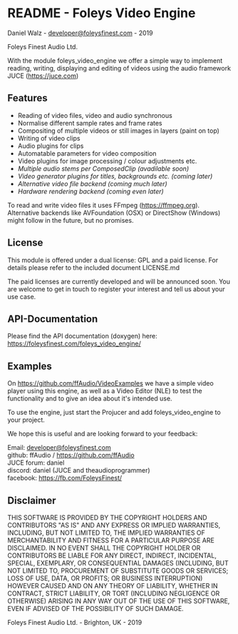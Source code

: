 README - Foleys Video Engine
============================

Daniel Walz - developer@foleysfinest.com - 2019

Foleys Finest Audio Ltd.

With the module foleys_video_engine we offer a simple way to implement reading,
writing, displaying and editing of videos using the audio framework JUCE (https://juce.com)

Features
--------

- Reading of video files, video and audio synchronous
- Normalise different sample rates and frame rates
- Compositing of multiple videos or still images in layers (paint on top)
- Writing of video clips
- Audio plugins for clips
- Automatable parameters for video composition
- Video plugins for image processing / colour adjustments etc.
- _Multiple audio stems per ComposedClip (avadilable soon)_
- _Video generator plugins for titles, backgrounds etc. (coming later)_
- _Alternative video file backend (coming much later)_
- _Hardware rendering backend (coming even later)_

To read and write video files it uses FFmpeg (https://ffmpeg.org). Alternative backends
like AVFoundation (OSX) or DirectShow (Windows) might follow in the future, but no
promises.

License
-------

This module is offered under a dual license: GPL and a paid license. For details please
refer to the included document LICENSE.md

The paid licenses are currently developed and will be announced soon. You are welcome to
get in touch to register your interest and tell us about your use case.

API-Documentation
-----------------

Please find the API documentation (doxygen) here: https://foleysfinest.com/foleys_video_engine/

Examples
--------

On https://github.com/ffAudio/VideoExamples we have a simple video player using this engine,
as well as a Video Editor (NLE) to test the functionality and to give an idea about it's
intended use.

To use the engine, just start the Projucer and add foleys_video_engine to your project.

We hope this is useful and are looking forward to your feedback:

Email:       developer@foleysfinest.com \
github:      ffAudio / https://github.com/ffAudio \
JUCE forum:  daniel \
discord:     daniel (JUCE and theaudioprogrammer) \
facebook:    https://fb.com/FoleysFinest/

Disclaimer
----------

 THIS SOFTWARE IS PROVIDED BY THE COPYRIGHT HOLDERS AND CONTRIBUTORS "AS IS" AND
 ANY EXPRESS OR IMPLIED WARRANTIES, INCLUDING, BUT NOT LIMITED TO, THE IMPLIED
 WARRANTIES OF MERCHANTABILITY AND FITNESS FOR A PARTICULAR PURPOSE ARE DISCLAIMED.
 IN NO EVENT SHALL THE COPYRIGHT HOLDER OR CONTRIBUTORS BE LIABLE FOR ANY DIRECT,
 INDIRECT, INCIDENTAL, SPECIAL, EXEMPLARY, OR CONSEQUENTIAL DAMAGES (INCLUDING,
 BUT NOT LIMITED TO, PROCUREMENT OF SUBSTITUTE GOODS OR SERVICES; LOSS OF USE,
 DATA, OR PROFITS; OR BUSINESS INTERRUPTION) HOWEVER CAUSED AND ON ANY THEORY OF
 LIABILITY, WHETHER IN CONTRACT, STRICT LIABILITY, OR TORT (INCLUDING NEGLIGENCE
 OR OTHERWISE) ARISING IN ANY WAY OUT OF THE USE OF THIS SOFTWARE, EVEN IF ADVISED
 OF THE POSSIBILITY OF SUCH DAMAGE.


Foleys Finest Audio Ltd. - Brighton, UK - 2019
